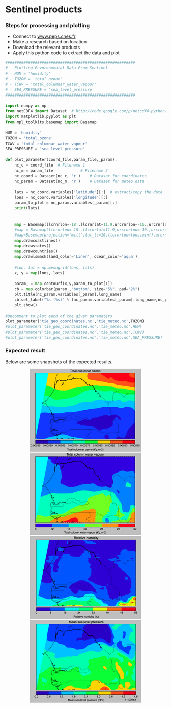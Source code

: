 # Sentinel products
### Steps for processing and plotting
- Connect to www.peps.cnes.fr 
- Make a research based on location
- Download the relevant products 
- Apply this python code to extract the data and plot

```python
#########################################################
#	Plotting Envoronmental Data From Sentinel
# - HUM = 'humidity'
# - TOZON = 'total_ozone'
# - TCWV = 'total_columnar_water_vapour'
# - SEA_PRESSURE = 'sea_level_pressure'
#########################################################

import numpy as np
from netCDF4 import Dataset  # http://code.google.com/p/netcdf4-python/
import matplotlib.pyplot as plt
from mpl_toolkits.basemap import Basemap

HUM = 'humidity'
TOZON = 'total_ozone'
TCWV = 'total_columnar_water_vapour'
SEA_PRESSURE = 'sea_level_pressure'

def plot_parameter(coord_file,param_file,_param):
	nc_c = coord_file  # Filename 1
	nc_m = param_file            # Filename 2
	nc_coord = Dataset(nc_c, 'r')    # Dataset for coordinates
	nc_param = Dataset(nc_m, 'r')    # Dataset for meteo data

	lats = nc_coord.variables['latitude'][:]  # extract/copy the data
	lons = nc_coord.variables['longitude'][:]
	param_to_plot = nc_param.variables[_param][:]
	print(lats)
	
	
	map = Basemap(llcrnrlon=-18.,llcrnrlat=11.9,urcrnrlon=-10.,urcrnrlat=17.,resolution='i', projection='tmerc', lat_0 = 14.666020, lon_0 = -14.787668)
	#map = Basemap(llcrnrlon=-18.,llcrnrlat=11.9,urcrnrlon=-10.,urcrnrlat=17.,resolution='i', projection='tmerc', lat_0 = 14.666020, lon_0 = -14.787668)
	#map=Basemap(projection='mill',lat_ts=10,llcrnrlon=lons.min(),urcrnrlon=lons.max(),llcrnrlat=lats.min(),urcrnrlat=lats.max(),resolution='c')
	map.drawcoastlines()
	map.drawstates()
	map.drawcountries()
	map.drawlsmask(land_color='Linen', ocean_color='aqua')

	#lon, lat = np.meshgrid(lons, lats)
	x, y = map(lons, lats)

	param_ = map.contourf(x,y,param_to_plot[:])
	cb = map.colorbar(param_,"bottom", size="5%", pad="2%")
	plt.title(nc_param.variables[_param].long_name)
	cb.set_label("%s (%s)" % (nc_param.variables[_param].long_name,nc_param.variables[_param].units))
	plt.show()

#Uncomment to plot each of the given parameters
plot_parameter('tie_geo_coordinates.nc','tie_meteo.nc',TOZON)
#plot_parameter('tie_geo_coordinates.nc','tie_meteo.nc',HUM)
#plot_parameter('tie_geo_coordinates.nc','tie_meteo.nc',TCWV)
#plot_parameter('tie_geo_coordinates.nc','tie_meteo.nc',SEA_PRESSURE)
```

### Expected result
Below are some snapshots of the expected results.

<p align="center">
  <img src="img/ozone.png" width="350" title="Ozone level">
  <img src="img/water_vapour.png" width="350" alt="Water vapour level">
  <img src="img/relative_humidity.png" width="350" title="Relative humidity">
  <img src="img/sea_level.png" width="350" alt="Sea level">
</p>
